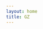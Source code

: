 ```yaml
---
layout: home
title: GZ
---
```


<Home />

<script setup>
import Home from '@theme/index.vue'
</script>
